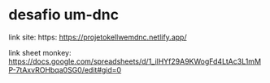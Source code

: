 # desafio um-dnc
link site: https: https://projetokellwemdnc.netlify.app/

link sheet monkey: https://docs.google.com/spreadsheets/d/1_ilHYf29A9KWogFd4LtAc3L1mMP-7tAxvROHbqa0SG0/edit#gid=0
